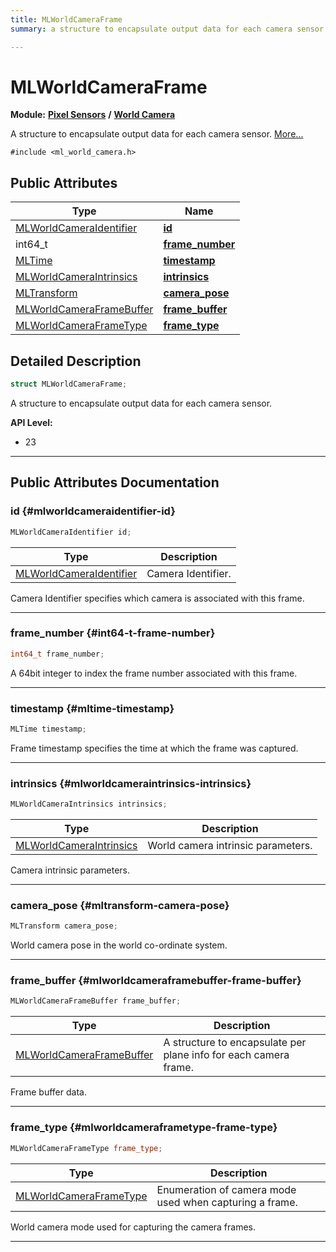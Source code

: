 ```yaml
---
title: MLWorldCameraFrame
summary: a structure to encapsulate output data for each camera sensor. 

---
```


# MLWorldCameraFrame

**Module:** **[Pixel Sensors](/versioned_docs/version-02-Aug-2023/api-ref/api/Modules/group___pixel_sensors/group___pixel_sensors.md)** **/** **[World Camera](/versioned_docs/version-02-Aug-2023/api-ref/api/Modules/group___pixel_sensors/group___w_cam/group___w_cam.md)**



A structure to encapsulate output data for each camera sensor.  [More...](#detailed-description)


`#include <ml_world_camera.h>`

## Public Attributes

| Type           | Name           |
| -------------- | -------------- |
| [MLWorldCameraIdentifier](/versioned_docs/version-02-Aug-2023/api-ref/api/Modules/group___pixel_sensors/group___w_cam/group___w_cam.md#enums-mlworldcameraidentifier) | **[id](/versioned_docs/version-02-Aug-2023/api-ref/api/Modules/group___pixel_sensors/group___w_cam/struct_m_l_world_camera_frame.md#mlworldcameraidentifier-id)**  |
| int64_t | **[frame_number](/versioned_docs/version-02-Aug-2023/api-ref/api/Modules/group___pixel_sensors/group___w_cam/struct_m_l_world_camera_frame.md#int64-t-frame-number)**  |
| [MLTime](/versioned_docs/version-02-Aug-2023/api-ref/api/Modules/group___common/group___common.md#int64-t-mltime) | **[timestamp](/versioned_docs/version-02-Aug-2023/api-ref/api/Modules/group___pixel_sensors/group___w_cam/struct_m_l_world_camera_frame.md#mltime-timestamp)**  |
| [MLWorldCameraIntrinsics](/versioned_docs/version-02-Aug-2023/api-ref/api/Modules/group___pixel_sensors/group___w_cam/struct_m_l_world_camera_intrinsics.md) | **[intrinsics](/versioned_docs/version-02-Aug-2023/api-ref/api/Modules/group___pixel_sensors/group___w_cam/struct_m_l_world_camera_frame.md#mlworldcameraintrinsics-intrinsics)**  |
| [MLTransform](/versioned_docs/version-02-Aug-2023/api-ref/api/Modules/group___common/struct_m_l_transform.md) | **[camera_pose](/versioned_docs/version-02-Aug-2023/api-ref/api/Modules/group___pixel_sensors/group___w_cam/struct_m_l_world_camera_frame.md#mltransform-camera-pose)**  |
| [MLWorldCameraFrameBuffer](/versioned_docs/version-02-Aug-2023/api-ref/api/Modules/group___pixel_sensors/group___w_cam/struct_m_l_world_camera_frame_buffer.md) | **[frame_buffer](/versioned_docs/version-02-Aug-2023/api-ref/api/Modules/group___pixel_sensors/group___w_cam/struct_m_l_world_camera_frame.md#mlworldcameraframebuffer-frame-buffer)**  |
| [MLWorldCameraFrameType](/versioned_docs/version-02-Aug-2023/api-ref/api/Modules/group___pixel_sensors/group___w_cam/group___w_cam.md#enums-mlworldcameraframetype) | **[frame_type](/versioned_docs/version-02-Aug-2023/api-ref/api/Modules/group___pixel_sensors/group___w_cam/struct_m_l_world_camera_frame.md#mlworldcameraframetype-frame-type)**  |

## Detailed Description

```cpp
struct MLWorldCameraFrame;
```

A structure to encapsulate output data for each camera sensor. 




**API Level:**
  * 23




-----------
## Public Attributes Documentation

### id {#mlworldcameraidentifier-id}

```cpp
MLWorldCameraIdentifier id;
```



| Type | Description |
|--|--|
| [MLWorldCameraIdentifier](/versioned_docs/version-02-Aug-2023/api-ref/api/Modules/group___pixel_sensors/group___w_cam/group___w_cam.md#enums-mlworldcameraidentifier) | Camera Identifier.  |


Camera Identifier specifies which camera is associated with this frame. 





-----------

### frame_number {#int64-t-frame-number}

```cpp
int64_t frame_number;
```


A 64bit integer to index the frame number associated with this frame. 





-----------

### timestamp {#mltime-timestamp}

```cpp
MLTime timestamp;
```


Frame timestamp specifies the time at which the frame was captured. 





-----------

### intrinsics {#mlworldcameraintrinsics-intrinsics}

```cpp
MLWorldCameraIntrinsics intrinsics;
```



| Type | Description |
|--|--|
| [MLWorldCameraIntrinsics](/versioned_docs/version-02-Aug-2023/api-ref/api/Modules/group___pixel_sensors/group___w_cam/struct_m_l_world_camera_intrinsics.md) | World camera intrinsic parameters.  |


Camera intrinsic parameters. 





-----------

### camera_pose {#mltransform-camera-pose}

```cpp
MLTransform camera_pose;
```


World camera pose in the world co-ordinate system. 





-----------

### frame_buffer {#mlworldcameraframebuffer-frame-buffer}

```cpp
MLWorldCameraFrameBuffer frame_buffer;
```



| Type | Description |
|--|--|
| [MLWorldCameraFrameBuffer](/versioned_docs/version-02-Aug-2023/api-ref/api/Modules/group___pixel_sensors/group___w_cam/struct_m_l_world_camera_frame_buffer.md) | A structure to encapsulate per plane info for each camera frame.  |


Frame buffer data. 





-----------

### frame_type {#mlworldcameraframetype-frame-type}

```cpp
MLWorldCameraFrameType frame_type;
```



| Type | Description |
|--|--|
| [MLWorldCameraFrameType](/versioned_docs/version-02-Aug-2023/api-ref/api/Modules/group___pixel_sensors/group___w_cam/group___w_cam.md#enums-mlworldcameraframetype) | Enumeration of camera mode used when capturing a frame.  |


World camera mode used for capturing the camera frames. 





-----------


